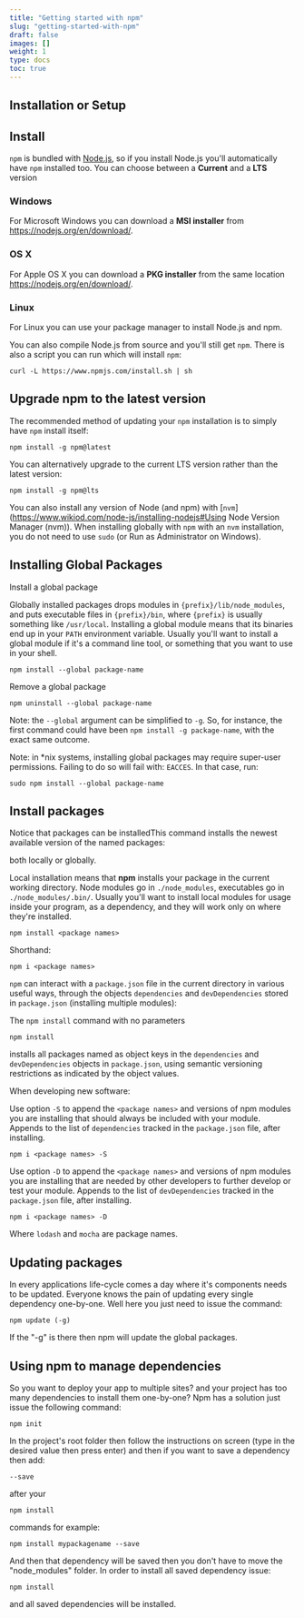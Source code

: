 ```yaml
---
title: "Getting started with npm"
slug: "getting-started-with-npm"
draft: false
images: []
weight: 1
type: docs
toc: true
---
```


## Installation or Setup
## Install

`npm` is bundled with [Node.js](https://nodejs.org), so if you install Node.js you'll automatically have `npm` installed too. You can choose between a **Current** and a **LTS** version

### Windows
For Microsoft Windows you can download a **MSI installer** from https://nodejs.org/en/download/.

### OS X
For Apple OS X you can download a **PKG installer** from the same location https://nodejs.org/en/download/.

### Linux
For Linux you can use your package manager to install Node.js and npm.

You can also compile Node.js from source and you'll still get `npm`. There is also a script you can run which will install `npm`:

    curl -L https://www.npmjs.com/install.sh | sh

## Upgrade npm to the latest version

The recommended method of updating your `npm` installation is to simply have `npm` install itself:

    npm install -g npm@latest

You can alternatively upgrade to the current LTS version rather than the latest version:

    npm install -g npm@lts

You can also install any version of Node (and npm) with [`nvm`](https://www.wikiod.com/node-js/installing-nodejs#Using Node Version Manager (nvm)). When installing globally with `npm` with an `nvm` installation, you do not need to use `sudo` (or Run as Administrator on Windows).


## Installing Global Packages
Install a global package

Globally installed packages drops modules in `{prefix}/lib/node_modules`, and puts executable files in `{prefix}/bin`, where `{prefix}` is usually something like `/usr/local`. Installing a global module means that its binaries end up in your `PATH` environment variable. Usually you'll want to install a global module if it's a command line tool, or something that you want to use in your shell.


    npm install --global package-name

Remove a global package

    npm uninstall --global package-name

Note: the `--global` argument can be simplified to `-g`. So, for instance, the first command could have been `npm install -g package-name`, with the exact same outcome.

Note: in *nix systems, installing global packages may require super-user permissions. Failing to do so will fail with: `EACCES`. In that case, run:

    sudo npm install --global package-name

## Install packages
Notice that packages can be installedThis command installs the newest available version of the named packages:

 both locally or globally.

Local installation means that **npm** installs your package in the current working directory. Node modules go in `./node_modules`, executables go in `./node_modules/.bin/`. Usually you'll want to install local modules for usage inside your program, as a dependency, and they will work only on where they're installed.

    npm install <package names> 

Shorthand:

    npm i <package names>

`npm` can interact with a `package.json` file in the current directory in various useful ways, through the objects `dependencies` and `devDependencies` stored in `package.json` (installing multiple modules):

The `npm install` command with no parameters

    npm install 

installs all packages named as object keys in the `dependencies` and `devDependencies` objects in `package.json`, using semantic versioning restrictions as indicated by the object values.

When developing new software:

Use option `-S`  to append the `<package names>` and versions of npm modules you are installing that should always be included with your module.  Appends to the list of `dependencies`  tracked in the `package.json` file,  after installing.

    npm i <package names> -S

Use option `-D`  to append the `<package names>` and versions of npm modules you are installing that are needed by other developers to further develop or test your module.  Appends to the list of `devDependencies`  tracked in the `package.json` file,  after installing.

    npm i <package names> -D



Where `lodash` and `mocha` are package names.

## Updating packages
In every applications life-cycle comes a day where it's components needs to be updated. Everyone knows the pain of updating every single dependency one-by-one. Well here you just need to issue the command:

    npm update (-g)
If the "-g" is there then npm will update the global packages.

## Using npm to manage dependencies
So you want to deploy your app to multiple sites? and your project has too many dependencies to install them one-by-one? Npm has a solution just issue the following command:

    npm init

In the project's root folder then follow the instructions on screen (type in the desired value then press enter) and then if you want to save a dependency then add:

    --save

after your

    npm install

commands for example:

    npm install mypackagename --save

And then that dependency will be saved then you don't have to move the "node_modules" folder. In order to install all saved dependency issue:

    npm install

and all saved dependencies will be installed.

